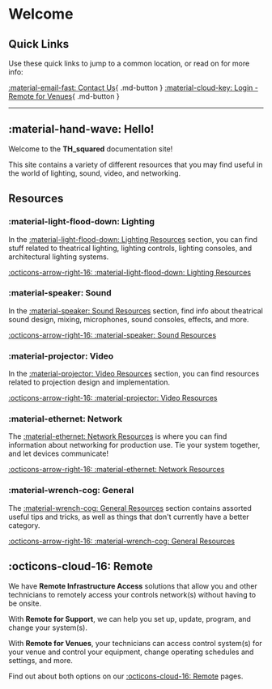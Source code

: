 # Welcome
## Quick Links
Use these quick links to jump to a common location, or read on for more info:

[:material-email-fast: Contact Us](Contact/index.md){ .md-button }  [:material-cloud-key: Login - Remote for Venues](Contact/index.md){ .md-button }

---

## :material-hand-wave: Hello!
Welcome to the **TH_squared** documentation site!

This site contains a variety of different resources that you may find useful in the world of lighting, sound, video, and networking.


## Resources
### :material-light-flood-down: Lighting
In the [:material-light-flood-down: Lighting Resources](Lighting-Resources/index.md) section, you can find stuff related to theatrical lighting, lighting controls, lighting consoles, and architectural lighting systems.

[:octicons-arrow-right-16: :material-light-flood-down: Lighting Resources](Lighting-Resources/index.md)

### :material-speaker: Sound
In the [:material-speaker: Sound Resources](Sound-Resources/index.md) section, find info about theatrical sound design, mixing, microphones, sound consoles, effects, and more.

[:octicons-arrow-right-16: :material-speaker: Sound Resources](Sound-Resources/index.md)

### :material-projector: Video
In the [:material-projector: Video Resources](Video-Resources/index.md) section, you can find resources related to projection design and implementation.

[:octicons-arrow-right-16: :material-projector: Video Resources](Video-Resources/index.md)

### :material-ethernet: Network
The [:material-ethernet: Network Resources](Network-Resources/index.md) is where you can find information about networking for production use. Tie your system together, and let devices communicate!

[:octicons-arrow-right-16: :material-ethernet: Network Resources](Network-Resources/index.md)

### :material-wrench-cog: General
The [:material-wrench-cog: General Resources](General-Resources/index.md) section contains assorted useful tips and tricks, as well as things that don't currently have a better category.

[:octicons-arrow-right-16: :material-wrench-cog: General Resources](General-Resources/index.md)

## :octicons-cloud-16: Remote
We have **Remote Infrastructure Access** solutions that allow you and other technicians to remotely access your controls network(s) without having to be onsite.

With **Remote for Support**, we can help you set up, update, program, and change your system(s).

With **Remote for Venues**, your technicians can access control system(s) for your venue and control your equipment, change operating schedules and settings, and more.

Find out about both options on our [:octicons-cloud-16: Remote](Remote/index.md) pages.